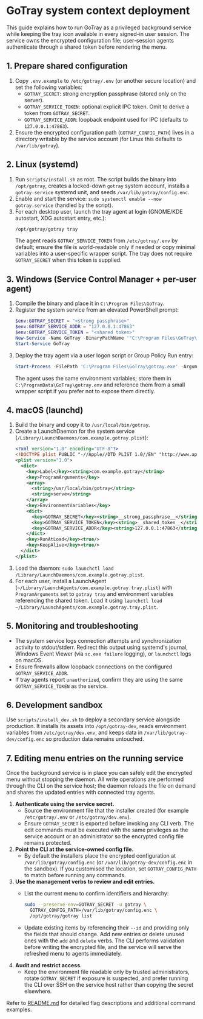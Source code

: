 # GoTray system context deployment

This guide explains how to run GoTray as a privileged background service while keeping the tray icon available in every signed-in user session. The service owns the encrypted configuration file; user-session agents authenticate through a shared token before rendering the menu.

## 1. Prepare shared configuration

1. Copy `.env.example` to `/etc/gotray/.env` (or another secure location) and set the following variables:
   - `GOTRAY_SECRET`: strong encryption passphrase (stored only on the server).
   - `GOTRAY_SERVICE_TOKEN`: optional explicit IPC token. Omit to derive a token from `GOTRAY_SECRET`.
   - `GOTRAY_SERVICE_ADDR`: loopback endpoint used for IPC (defaults to `127.0.0.1:47863`).
2. Ensure the encrypted configuration path (`GOTRAY_CONFIG_PATH`) lives in a directory writable by the service account (for Linux this defaults to `/var/lib/gotray`).

## 2. Linux (systemd)

1. Run `scripts/install.sh` as root. The script builds the binary into `/opt/gotray`, creates a locked-down `gotray` system account, installs a `gotray.service` systemd unit, and seeds `/var/lib/gotray/config.enc`.
2. Enable and start the service: `sudo systemctl enable --now gotray.service` (handled by the script).
3. For each desktop user, launch the tray agent at login (GNOME/KDE autostart, XDG autostart entry, etc.):
   ```bash
   /opt/gotray/gotray tray
   ```
   The agent reads `GOTRAY_SERVICE_TOKEN` from `/etc/gotray/.env` by default; ensure the file is world-readable only if needed or copy minimal variables into a user-specific wrapper script. The tray does not require `GOTRAY_SECRET` when this token is supplied.

## 3. Windows (Service Control Manager + per-user agent)

1. Compile the binary and place it in `C:\Program Files\GoTray`.
2. Register the system service from an elevated PowerShell prompt:
   ```powershell
   $env:GOTRAY_SECRET = "<strong passphrase>"
   $env:GOTRAY_SERVICE_ADDR = "127.0.0.1:47863"
   $env:GOTRAY_SERVICE_TOKEN = "<shared token>"
   New-Service -Name GoTray -BinaryPathName '"C:\Program Files\GoTray\gotray.exe" serve' -DisplayName 'GoTray Service' -Description 'GoTray system context service' -StartupType Automatic
   Start-Service GoTray
   ```
3. Deploy the tray agent via a user logon script or Group Policy Run entry:
   ```powershell
   Start-Process -FilePath 'C:\Program Files\GoTray\gotray.exe' -ArgumentList 'tray' -WindowStyle Hidden
   ```
   The agent uses the same environment variables; store them in `C:\ProgramData\GoTray\gotray.env` and reference them from a small wrapper script if you prefer not to expose them directly.

## 4. macOS (launchd)

1. Build the binary and copy it to `/usr/local/bin/gotray`.
2. Create a LaunchDaemon for the system service (`/Library/LaunchDaemons/com.example.gotray.plist`):
   ```xml
   <?xml version="1.0" encoding="UTF-8"?>
   <!DOCTYPE plist PUBLIC "-//Apple//DTD PLIST 1.0//EN" "http://www.apple.com/DTDs/PropertyList-1.0.dtd">
   <plist version="1.0">
     <dict>
       <key>Label</key><string>com.example.gotray</string>
       <key>ProgramArguments</key>
       <array>
         <string>/usr/local/bin/gotray</string>
         <string>serve</string>
       </array>
       <key>EnvironmentVariables</key>
       <dict>
         <key>GOTRAY_SECRET</key><string>__strong_passphrase__</string>
         <key>GOTRAY_SERVICE_TOKEN</key><string>__shared_token__</string>
         <key>GOTRAY_SERVICE_ADDR</key><string>127.0.0.1:47863</string>
       </dict>
       <key>RunAtLoad</key><true/>
       <key>KeepAlive</key><true/>
     </dict>
   </plist>
   ```
3. Load the daemon: `sudo launchctl load /Library/LaunchDaemons/com.example.gotray.plist`.
4. For each user, install a LaunchAgent (`~/Library/LaunchAgents/com.example.gotray.tray.plist`) with `ProgramArguments` set to `gotray tray` and environment variables referencing the shared token. Load it using `launchctl load ~/Library/LaunchAgents/com.example.gotray.tray.plist`.

## 5. Monitoring and troubleshooting

* The system service logs connection attempts and synchronization activity to stdout/stderr. Redirect this output using systemd's journal, Windows Event Viewer (via `sc.exe failure` logging), or `launchctl` logs on macOS.
* Ensure firewalls allow loopback connections on the configured `GOTRAY_SERVICE_ADDR`.
* If tray agents report `unauthorized`, confirm they are using the same `GOTRAY_SERVICE_TOKEN` as the service.

## 6. Development sandbox

Use `scripts/install_dev.sh` to deploy a secondary service alongside production. It installs its assets into `/opt/gotray-dev`, reads environment variables from `/etc/gotray/dev.env`, and keeps data in `/var/lib/gotray-dev/config.enc` so production data remains untouched.

## 7. Editing menu entries on the running service

Once the background service is in place you can safely edit the encrypted menu without stopping the daemon. All write operations are performed through the CLI on the service host; the daemon reloads the file on demand and shares the updated entries with connected tray agents.

1. **Authenticate using the service secret.**
   * Source the environment file that the installer created (for example `/etc/gotray/.env` or `/etc/gotray/dev.env`).
   * Ensure `GOTRAY_SECRET` is exported before invoking any CLI verb. The edit commands must be executed with the same privileges as the service account or an administrator so the encrypted config file remains protected.
2. **Point the CLI at the service-owned config file.**
   * By default the installers place the encrypted configuration at `/var/lib/gotray/config.enc` (or `/var/lib/gotray-dev/config.enc` in the sandbox). If you customised the location, set `GOTRAY_CONFIG_PATH` to match before running any commands.
3. **Use the management verbs to review and edit entries.**
   * List the current menu to confirm identifiers and hierarchy:

     ```bash
     sudo --preserve-env=GOTRAY_SECRET -u gotray \
       GOTRAY_CONFIG_PATH=/var/lib/gotray/config.enc \
       /opt/gotray/gotray list
     ```

   * Update existing items by referencing their `--id` and providing only the fields that should change. Add new entries or delete unused ones with the `add` and `delete` verbs. The CLI performs validation before writing the encrypted file, and the service will serve the refreshed menu to agents immediately.
4. **Audit and restrict access.**
   * Keep the environment file readable only by trusted administrators, rotate `GOTRAY_SECRET` if exposure is suspected, and prefer running the CLI over SSH on the service host rather than copying the secret elsewhere.

Refer to [README.md](../README.md#command-line-management) for detailed flag descriptions and additional command examples.

